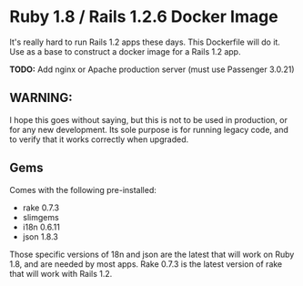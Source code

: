 # Ruby 1.8 / Rails 1.2.6 Docker Image

It's really hard to run Rails 1.2 apps these days.
This Dockerfile will do it. Use as a base to construct a docker
image for a Rails 1.2 app.

**TODO:** Add nginx or Apache production server (must use Passenger 3.0.21)

## WARNING:

I hope this goes without saying, but this is not to be used in production,
or for any new development. Its sole purpose is for running legacy code,
and to verify that it works correctly when upgraded.

## Gems

Comes with the following pre-installed:

* rake 0.7.3
* slimgems
* i18n 0.6.11
* json 1.8.3

Those specific versions of 18n and json are the latest that will work on Ruby 1.8, and are needed by most apps. Rake 0.7.3 is the latest version of rake that will work with Rails 1.2.
